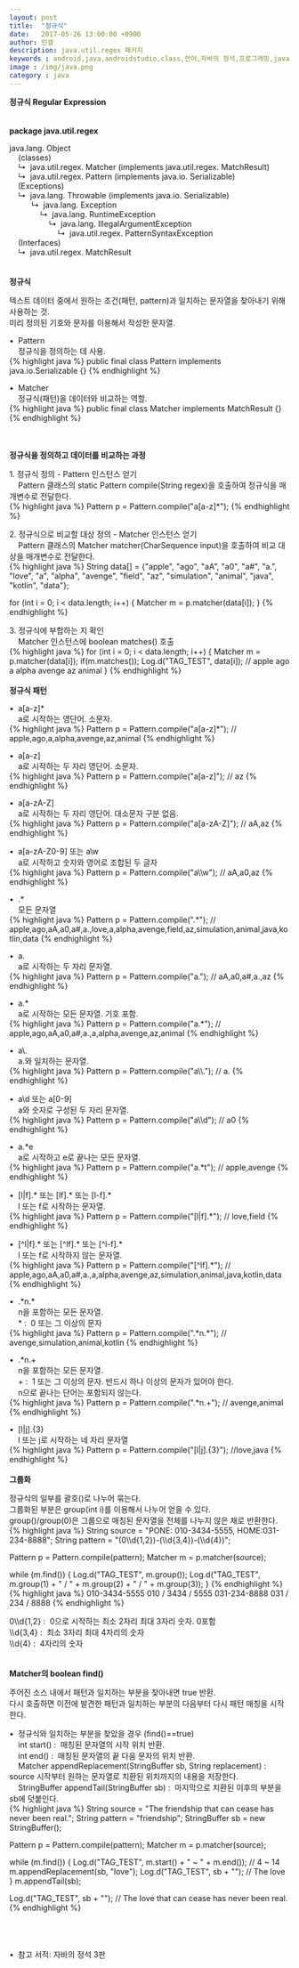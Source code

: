 ```yaml
---
layout: post
title:  "정규식"
date:   2017-05-26 13:00:00 +0900
author: 민갤
description: java.util.regex 패키지
keywords : android,java,androidstudio,class,언어,자바의 정석,프로그래밍,java.util,java.lang,패키지,regex,정규식,Regular Expresstion,java.util.regex
image : /img/java.png
category : java
---
```

<div><strong class="h2">정규식 Regular Expression</strong></div>
<br>
<br>

<div><strong>package java.util.regex</strong></div><p></p>
<div> java.lang. Object</div>
<div>&nbsp; &nbsp; (classes)</div>
<div>&nbsp; &nbsp; ↳&nbsp; java.util.regex. Matcher (implements java.util.regex. MatchResult)</div>
<div>&nbsp; &nbsp; ↳&nbsp; java.util.regex. Pattern (implements java.io. Serializable)</div>
<div>&nbsp; &nbsp; (Exceptions)</div>
<div>&nbsp; &nbsp; ↳&nbsp; java.lang. Throwable (implements java.io. Serializable)</div>
<div>&nbsp; &nbsp; &nbsp; &nbsp; &nbsp; ↳&nbsp; java.lang. Exception</div>
<div>&nbsp; &nbsp; &nbsp; &nbsp; &nbsp; &nbsp; &nbsp; ↳&nbsp; java.lang. RuntimeException</div>
<div>&nbsp; &nbsp; &nbsp; &nbsp; &nbsp; &nbsp; &nbsp; &nbsp; &nbsp; ↳&nbsp; java.lang. IllegalArgumentException</div>
<div>&nbsp; &nbsp; &nbsp; &nbsp; &nbsp; &nbsp; &nbsp; &nbsp; &nbsp; &nbsp; &nbsp; ↳&nbsp; java.util.regex. PatternSyntaxException</div>
<div>&nbsp; &nbsp; (Interfaces)</div>
<div>&nbsp; &nbsp; ↳&nbsp; java.util.regex. MatchResult</div>
<br>
<br>

<div><strong>정규식</strong></div><p></p>
<div>텍스트 데이터 중에서 원하는 조건(패턴, pattern)과 일치하는 문자열을 찾아내기 위해 사용하는 것.</div>
<div>미리 정의된 기호와 문자를 이용해서 작성한 문자열.</div><p></p>
<div>&#149;&nbsp; Pattern</div>
<div>&nbsp; &nbsp; 정규식을 정의하는 데 사용.</div>
{% highlight java %}
public final class Pattern implements java.io.Serializable {}
{% endhighlight %}<p></p>
<div>&#149;&nbsp; Matcher</div>
<div>&nbsp; &nbsp; 정규식(패턴)을 데이터와 비교하는 역할.</div>
{% highlight java %}
public final class Matcher implements MatchResult {}
{% endhighlight %}<p></p>
<br>
<br>

<div><strong>정규식을 정의하고 데이터를 비교하는 과정</strong></div><p></p>
<div>1. 정규식 정의 - Pattern 인스턴스 얻기</div>
<div>&nbsp; &nbsp; Pattern 클래스의 static Pattern compile(String regex)을 호출하여 정규식을 매개변수로 전달한다.</div>
{% highlight java %}
Pattern p = Pattern.compile("a[a-z]*");
{% endhighlight %}<p></p>

<div>2. 정규식으로 비교할 대상 정의 - Matcher 인스턴스 얻기</div>
<div>&nbsp; &nbsp; Pattern 클래스의 Matcher matcher(CharSequence input)을 호출하여 비교 대상을 매개변수로 전달한다.</div>
{% highlight java %}
String data[] = {"apple", "ago", "aA", "a0", "a#", "a.", "love", "a", "alpha",
        "avenge", "field", "az", "simulation", "animal", "java", "kotlin", "data"};

for (int i = 0; i < data.length; i++) {
    Matcher m = p.matcher(data[i]);
}
{% endhighlight %}<p></p>

<div>3. 정규식에 부합하는 지 확인</div>
<div>&nbsp; &nbsp; Matcher 인스턴스에 boolean matches() 호출</div>
{% highlight java %}
for (int i = 0; i < data.length; i++) {
    Matcher m = p.matcher(data[i]);
    if(m.matches());
        Log.d("TAG_TEST", data[i]);         // apple  ago  a  alpha  avenge  az  animal
}
{% endhighlight %}
<br>
<br>

<div><strong>정규식 패턴</strong></div><p></p>

<div>&#149;&nbsp; a[a-z]*</div>
<div>&nbsp; &nbsp; a로 시작하는 영단어. 소문자.</div>
{% highlight java %}
Pattern p = Pattern.compile("a[a-z]*");
// apple,ago,a,alpha,avenge,az,animal
{% endhighlight %}<p></p>

<div>&#149;&nbsp; a[a-z]</div>
<div>&nbsp; &nbsp; a로 시작하는 두 자리 영단어. 소문자.</div>
{% highlight java %}
Pattern p = Pattern.compile("a[a-z]");
// az
{% endhighlight %}<p></p>

<div>&#149;&nbsp; a[a-zA-Z]</div>
<div>&nbsp; &nbsp; a로 시작하는 두 자리 영단어. 대소문자 구분 없음.</div>
{% highlight java %}
Pattern p = Pattern.compile("a[a-zA-Z]");
// aA,az
{% endhighlight %}<p></p>

<div>&#149;&nbsp; a[a-zA-Z0-9] 또는 a\w</div>
<div>&nbsp; &nbsp; a로 시작하고 숫자와 영어로 조합된 두 글자</div>
{% highlight java %}
Pattern p = Pattern.compile("a\\w");
// aA,a0,az
{% endhighlight %}<p></p>

<div>&#149;&nbsp; .*</div>
<div>&nbsp; &nbsp; 모든 문자열</div>
{% highlight java %}
Pattern p = Pattern.compile(".*");
// apple,ago,aA,a0,a#,a.,love,a,alpha,avenge,field,az,simulation,animal,java,kotlin,data
{% endhighlight %}<p></p>

<div>&#149;&nbsp; a.</div>
<div>&nbsp; &nbsp; a로 시작하는 두 자리 문자열.</div>
{% highlight java %}
Pattern p = Pattern.compile("a.");
// aA,a0,a#,a.,az
{% endhighlight %}<p></p>

<div>&#149;&nbsp; a.*</div>
<div>&nbsp; &nbsp; a로 시작하는 모든 문자열. 기호 포함.</div>
{% highlight java %}
Pattern p = Pattern.compile("a.*");
// apple,ago,aA,a0,a#,a.,a,alpha,avenge,az,animal
{% endhighlight %}<p></p>

<div>&#149;&nbsp; a\.</div>
<div>&nbsp; &nbsp; a.와 일치하는 문자열.</div>
{% highlight java %}
Pattern p = Pattern.compile("a\\.");
// a.
{% endhighlight %}<p></p>

<div>&#149;&nbsp; a\d 또는 a[0-9]</div>
<div>&nbsp; &nbsp; a와 숫자로 구성된 두 자리 문자열.</div>
{% highlight java %}
Pattern p = Pattern.compile("a\\d");
// a0
{% endhighlight %}<p></p>

<div>&#149;&nbsp; a.*e</div>
<div>&nbsp; &nbsp; a로 시작하고 e로 끝나는 모든 문자열.</div>
{% highlight java %}
Pattern p = Pattern.compile("a.*t");
// apple,avenge
{% endhighlight %}<p></p>

<div>&#149;&nbsp; [l|f].* 또는 [lf].* 또는 [l-f].*</div>
<div>&nbsp; &nbsp; l 또는 f로 시작하는 문자열.</div>
{% highlight java %}
Pattern p = Pattern.compile("[l|f].*");
// love,field
{% endhighlight %}<p></p>

<div>&#149;&nbsp; [^l|f].* 또는 [^lf].* 또는 [^l-f].*</div>
<div>&nbsp; &nbsp; l 또는 f로 시작하지 않는 문자열.</div>
{% highlight java %}
Pattern p = Pattern.compile("[^lf].*");
// apple,ago,aA,a0,a#,a.,a,alpha,avenge,az,simulation,animal,java,kotlin,data
{% endhighlight %}<p></p>

<div>&#149;&nbsp; .*n.*</div>
<div>&nbsp; &nbsp; n을 포함하는 모든 문자열.</div>
<div>&nbsp; &nbsp; * :&nbsp; 0 또는 그 이상의 문자</div>
{% highlight java %}
Pattern p = Pattern.compile(".*n.*");
// avenge,simulation,animal,kotlin
{% endhighlight %}<p></p>

<div>&#149;&nbsp; .*n.+</div>
<div>&nbsp; &nbsp; n을 포함하는 모든 문자열.</div>
<div>&nbsp; &nbsp; + :&nbsp; 1 또는 그 이상의 문자. 반드시 하나 이상의 문자가 있어야 한다.</div>
<div>&nbsp; &nbsp; n으로 끝나는 단어는 포함되지 않는다.</div>
{% highlight java %}
Pattern p = Pattern.compile(".*n.+");
// avenge,animal
{% endhighlight %}<p></p>

<div>&#149;&nbsp; [l|j].{3}</div>
<div>&nbsp; &nbsp; l 또는 j로 시작하는 네 자리 문자열</div>
{% highlight java %}
Pattern p = Pattern.compile("[l|j].{3}");
//love,java
{% endhighlight %}
<br>
<br>

<div><strong>그룹화</strong></div><p></p>
<div>정규식의 일부를 괄호()로 나누어 묶는다.</div>
<div>그룹화된 부분은 group(int i)를 이용해서 나누어 얻을 수 있다.</div>
<div>group()/group(0)은 그룹으로 매칭된 문자열을 전체를 나누지 않은 채로 반환한다.</div>
{% highlight java %}
String source = "PONE: 010-3434-5555, HOME:031-234-8888";
String pattern = "(0\\d{1,2})-(\\d{3,4})-(\\d{4})";

Pattern p = Pattern.compile(pattern);
Matcher m = p.matcher(source);

while (m.find()) {
    Log.d("TAG_TEST", m.group());
    Log.d("TAG_TEST", m.group(1) + " / " + m.group(2) + " / " + m.group(3));
}
{% endhighlight %}
{% highlight java %}
010-3434-5555
010 / 3434 / 5555
031-234-8888
031 / 234 / 8888
{% endhighlight %}<p></p>
<div>0\\d{1,2} :&nbsp; 0으로 시작하는 최소 2자리 최대 3자리 숫자. 0포함</div>
<div>\\d{3,4} :&nbsp; 최소 3자리 최대 4자리의 숫자</div>
<div>\\d{4} :&nbsp; 4자리의 숫자</div>
<br>
<br>

<div><strong>Matcher의 boolean find()</strong></div><p></p>
<div>주어진 소스 내에서 패턴과 일치하는 부분을 찾아내면 true 반환.</div>
<div>다시 호출하면 이전에 발견한 패턴과 일치하는 부분의 다음부터 다시 패턴 매칭을 시작한다.</div><p></p>
<div>&#149;&nbsp; 정규식와 일치하는 부분을 찾았을 경우 (<span class="red">find()==true</span>)</div>
<div>&nbsp; &nbsp; int start() :&nbsp; 매칭된 문자열의 시작 위치 반환.</div>
<div>&nbsp; &nbsp; int end() :&nbsp; 매칭된 문자열의 끝 다음 문자의 위치 반환.</div>
<div>&nbsp; &nbsp; Matcher appendReplacement(StringBuffer sb, String replacement) :&nbsp; source 시작부터 원하는 문자열로 치환된 위치까지의 내용을 저장한다.</div>
<div>&nbsp; &nbsp; StringBuffer appendTail(StringBuffer sb) :&nbsp; 마지막으로 치환된 이후의 부분을 sb에 덧붙인다.</div>
{% highlight java %}
String source = "The friendship that can cease has never been real.";
String pattern = "friendship";
StringBuffer sb = new StringBuffer();

Pattern p = Pattern.compile(pattern);
Matcher m = p.matcher(source);

while (m.find()) {
    Log.d("TAG_TEST", m.start() + " ~ " + m.end());   //  4 ~ 14
    m.appendReplacement(sb, "love");
    Log.d("TAG_TEST", sb + "");                       // The love
}
m.appendTail(sb);

Log.d("TAG_TEST", sb + "");                           // The love that can cease has never been real.
{% endhighlight %}


<br>
<br>
<br>
&#149;&nbsp; 참고 서적: 자바의 정석 3판